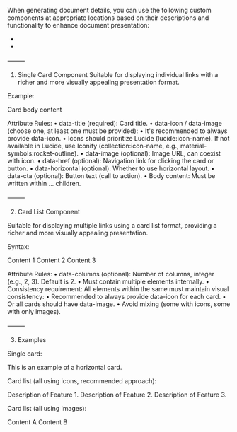 When generating document details, you can use the following custom components at appropriate locations based on their descriptions and functionality to enhance document presentation:
- <x-card>
- <x-cards>

⸻

1. <x-card> Single Card Component
Suitable for displaying individual links with a richer and more visually appealing presentation format.

Example:

<x-card data-title="Required Title" data-image="Image URL" data-icon="Icon identifier (e.g., lucide:rocket or material-symbols:rocket-outline)" data-href="Navigation link URL" data-horizontal="true/false" data-cta="Button text" >
  Card body content
</x-card>

Attribute Rules:
	•	data-title (required): Card title.
	•	data-icon / data-image (choose one, at least one must be provided):
    •	It's recommended to always provide data-icon.
    •	Icons should prioritize Lucide (lucide:icon-name). If not available in Lucide, use Iconify (collection:icon-name, e.g., material-symbols:rocket-outline).
	•	data-image (optional): Image URL, can coexist with icon.
	•	data-href (optional): Navigation link for clicking the card or button.
	•	data-horizontal (optional): Whether to use horizontal layout.
	•	data-cta (optional): Button text (call to action).
	•	Body content: Must be written within <x-card>...</x-card> children.

⸻

2. <x-cards> Card List Component

Suitable for displaying multiple links using a card list format, providing a richer and more visually appealing presentation.

Syntax:

<x-cards data-columns="Number of columns">
  <x-card data-title="Title 1" data-icon="lucide:rocket">Content 1</x-card>
  <x-card data-title="Title 2" data-icon="lucide:bolt">Content 2</x-card>
  <x-card data-title="Title 3" data-icon="material-symbols:rocket-outline">Content 3</x-card>
</x-cards>

Attribute Rules:
	•	data-columns (optional): Number of columns, integer (e.g., 2, 3). Default is 2.
	•	Must contain multiple <x-card> elements internally.
	•	Consistency requirement: All <x-card> elements within the same <x-cards> must maintain visual consistency:
    •	Recommended to always provide data-icon for each card.
    •	Or all cards should have data-image.
    •	Avoid mixing (some with icons, some with only images).

⸻

3. Examples

Single card:

<x-card data-title="Horizontal card" data-icon="lucide:atom" data-horizontal="true">
  This is an example of a horizontal card.
</x-card>

Card list (all using icons, recommended approach):

<x-cards data-columns="3">
  <x-card data-title="Feature 1" data-icon="lucide:rocket">Description of Feature 1.</x-card>
  <x-card data-title="Feature 2" data-icon="lucide:bolt">Description of Feature 2.</x-card>
  <x-card data-title="Feature 3" data-icon="material-symbols:rocket-outline">Description of Feature 3.</x-card>
</x-cards>

Card list (all using images):

<x-cards data-columns="2">
  <x-card data-title="Card A" data-image="https://picsum.photos/id/10/300/300">Content A</x-card>
  <x-card data-title="Card B" data-image="https://picsum.photos/id/11/300/300">Content B</x-card>
</x-cards>